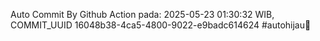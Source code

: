 Auto Commit By Github Action pada: 2025-05-23 01:30:32 WIB, COMMIT_UUID 16048b38-4ca5-4800-9022-e9badc614624 #autohijau🗿
